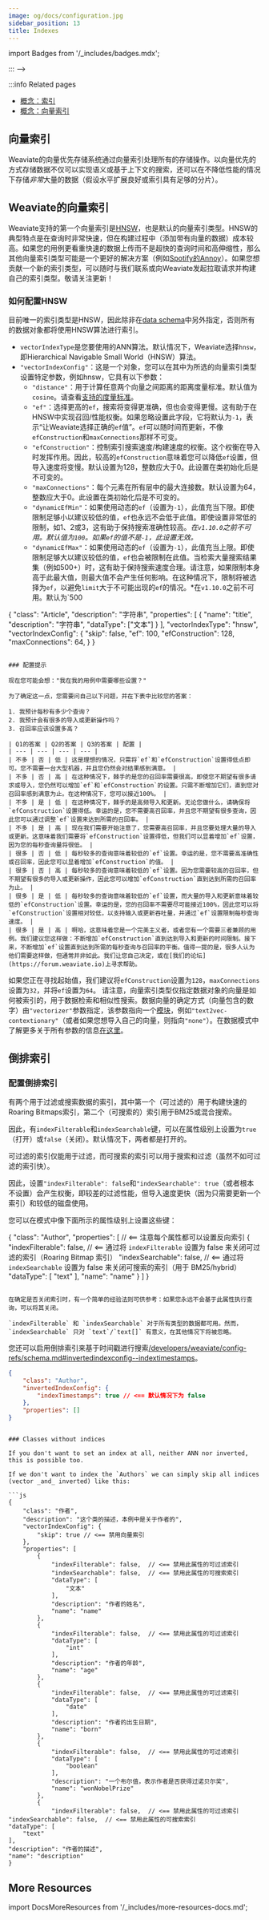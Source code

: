 ```yaml
---
image: og/docs/configuration.jpg
sidebar_position: 13
title: Indexes
---
```


import Badges from '/_includes/badges.mdx';

<Badges/>

<!-- :::caution 迁移自:
- 添加关于配置选项的文本，来自于 `Vector index plugins/HNSW` -->
::: -->

:::info Related pages
- [概念：索引](../concepts/indexing.md)
- [概念：向量索引](../concepts/vector-index.md)
## 向量索引

Weaviate的向量优先存储系统通过向量索引处理所有的存储操作。以向量优先的方式存储数据不仅可以实现语义或基于上下文的搜索，还可以在不降低性能的情况下存储*非常*大量的数据（假设水平扩展良好或索引具有足够的分片）。

## Weaviate的向量索引
Weaviate支持的第一个向量索引是[HNSW](/developers/weaviate/concepts/vector-index.md#hnsw)，也是默认的向量索引类型。HNSW的典型特点是在查询时非常快速，但在构建过程中（添加带有向量的数据）成本较高。如果您的用例更看重快速的数据上传而不是超快的查询时间和高伸缩性，那么其他向量索引类型可能是一个更好的解决方案（例如[Spotify的Annoy](https://github.com/spotify/annoy)）。如果您想贡献一个新的索引类型，可以随时与我们联系或向Weaviate发起拉取请求并构建自己的索引类型。敬请关注更新！

### 如何配置HNSW
目前唯一的索引类型是HNSW，因此除非在[data schema](/developers/weaviate/configuration/schema-configuration.md)中另外指定，否则所有的数据对象都将使用HNSW算法进行索引。

- `vectorIndexType`是您要使用的ANN算法。默认情况下，Weaviate选择`hnsw`，即Hierarchical Navigable Small World（HNSW）算法。
- `"vectorIndexConfig"`：这是一个对象，您可以在其中为所选的向量索引类型设置特定参数，例如hnsw，它具有以下参数：
  - `"distance"`：用于计算任意两个向量之间距离的距离度量标准。默认值为`cosine`。请查看[支持的度量标准](/developers/weaviate/config-refs/distances.md)。
  - `"ef"`：选择更高的`ef`，搜索将变得更准确，但也会变得更慢。这有助于在HNSW中实现召回/性能权衡。如果忽略设置此字段，它将默认为`-1`，表示“让Weaviate选择正确的`ef`值”。`ef`可以随时间而更新，不像`efConstruction`和`maxConnections`那样不可变。
  - `"efConstruction"`：控制索引搜索速度/构建速度的权衡。这个权衡在导入时发挥作用。因此，较高的`efConstruction`意味着您可以降低`ef`设置，但导入速度将变慢。默认设置为128，整数应大于0。此设置在类初始化后是不可变的。
  - `"maxConnections"`：每个元素在所有层中的最大连接数。默认设置为64，整数应大于0。此设置在类初始化后是不可变的。
  - `"dynamicEfMin"`：如果使用动态的`ef`（设置为`-1`），此值充当下限。即使限制足够小以建议较低的值，`ef`也永远不会低于此值。即使设置非常低的限制，如1、2或3，这有助于保持搜索准确性较高。*在`v1.10.0`之前不可用。默认值为`100`。如果`ef`的值不是`-1`，此设置无效。*
  - `"dynamicEfMax"`：如果使用动态的`ef`（设置为`-1`），此值充当上限。即使限制足够大以建议较低的值，`ef`也会被限制在此值。当检索大量搜索结果集（例如500+）时，这有助于保持搜索速度合理。请注意，如果限制本身高于此最大值，则最大值不会产生任何影响。在这种情况下，限制将被选择为`ef`，以避免`limit`大于不可能出现的`ef`的情况。*在`v1.10.0`之前不可用。默认为`500

{
  "class": "Article",
  "description": "字符串",
  "properties": [
    {
      "name": "title",
      "description": "字符串",
      "dataType": ["文本"]
    }
  ],
  "vectorIndexType": "hnsw",
  "vectorIndexConfig": {
    "skip": false,
    "ef": 100,
    "efConstruction": 128,
    "maxConnections": 64,
  }
}
```

### 配置提示

现在您可能会想："我在我的用例中需要哪些设置？"

为了确定这一点，您需要问自己以下问题，并在下表中比较您的答案：

1. 我预计每秒有多少个查询？
2. 我预计会有很多的导入或更新操作吗？
3. 召回率应该设置多高？

| Q1的答案 | Q2的答案 | Q3的答案 | 配置 |
| --- | --- | --- | --- |
| 不多 | 否 | 低 | 这是理想的情况，只需将`ef`和`efConstruction`设置得低点即可。您不需要一台大型机器，并且您仍然会对结果感到满意。 |
| 不多 | 否 | 高 | 在这种情况下，棘手的是您的召回率需要很高，即使您不期望有很多请求或导入，您仍然可以增加`ef`和`efConstruction`的设置。只需不断增加它们，直到您对召回率感到满意为止。在这种情况下，您可以接近100%。 |
| 不多 | 是 | 低 | 在这种情况下，棘手的是高频导入和更新。无论您做什么，请确保将`efConstruction`设置得低。幸运的是，您不需要高召回率，并且您不期望有很多查询，因此您可以通过调整`ef`设置来达到所需的召回率。 |
| 不多 | 是 | 高 | 现在我们需要开始注意了，您需要高召回率，并且您要处理大量的导入或更新。这意味着我们需要将`efConstruction`设置得低，但我们可以显着增加`ef`设置，因为您的每秒查询量将很低。 |
| 很多 | 否 | 低 | 每秒较多的查询意味着较低的`ef`设置。幸运的是，您不需要高准确性或召回率，因此您可以显着增加`efConstruction`的值。 |
| 很多 | 否 | 高 | 每秒较多的查询意味着较低的`ef`设置。因为您需要较高的召回率，但不期望有很多的导入或更新操作，因此您可以增加`efConstruction`直到达到所需的召回率为止。 |
| 很多 | 是 | 低 | 每秒较多的查询意味着较低的`ef`设置，而大量的导入和更新意味着较低的`efConstruction`设置。幸运的是，您的召回率不需要尽可能接近100%，因此您可以将`efConstruction`设置相对较低，以支持输入或更新吞吐量，并通过`ef`设置限制每秒查询速度。 |
| 很多 | 是 | 高 | 啊哈，这意味着您是一个完美主义者，或者您有一个需要三者兼顾的用例。我们建议您这样做：不断增加`efConstruction`直到达到导入和更新的时间限制。接下来，不断增加`ef`设置直到达到所需的每秒查询与召回率的平衡。值得一提的是，很多人认为他们需要这样做，但通常并非如此。我们让您自己决定，或在[我们的论坛](https://forum.weaviate.io)上寻求帮助。
```

如果您正在寻找起始值，我们建议将`efConstruction`设置为`128`，`maxConnections`设置为`32`，并将`ef`设置为`64`。
请注意，向量索引类型仅指定数据对象的向量是如何被索引的，用于数据检索和相似性搜索。数据向量的确定方式（向量包含的数字）由`"vectorizer"`参数指定，该参数指向一个[模块](/developers/weaviate/modules/index.md)，例如`"text2vec-contextionary"`（或者如果您想导入自己的向量，则指向`"none"`）。在数据模式中了解更多关于所有参数的信息[在这里](/developers/weaviate/configuration/schema-configuration.md)。

## 倒排索引

### 配置倒排索引

有两个用于过滤或搜索数据的索引，其中第一个（可过滤的）用于构建快速的Roaring Bitmaps索引，第二个（可搜索的）索引用于BM25或混合搜索。

因此，有`indexFilterable`和`indexSearchable`键，可以在属性级别上设置为`true`（打开）或`false`（关闭）。默认情况下，两者都是打开的。

可过滤的索引仅能用于过滤，而可搜索的索引可以用于搜索和过滤（虽然不如可过滤的索引快）。

因此，设置`"indexFilterable": false`和`"indexSearchable": true`（或者根本不设置）会产生权衡，即较差的过滤性能，但导入速度更快（因为只需要更新一个索引）和较低的磁盘使用。

您可以在模式中像下面所示的属性级别上设置这些键：

{
    "class": "Author",
    "properties": [ // <== 注意每个属性都可以设置反向索引
        {
            "indexFilterable": false,  // <== 通过将 `indexFilterable` 设置为 false 来关闭可过滤的索引（Roaring Bitmap 索引）
            "indexSearchable": false,  // <== 通过将 `indexSearchable` 设置为 false 来关闭可搜索的索引（用于 BM25/hybrid）
            "dataType": [
                "text"
            ],
            "name": "name"
        }
    ]
}
```

在确定是否关闭索引时，有一个简单的经验法则可供参考：如果您永远不会基于此属性执行查询，可以将其关闭。

`indexFilterable` 和 `indexSearchable` 对于所有类型的数据都可用。然而，`indexSearchable` 只对 `text`/`text[]` 有意义，在其他情况下将被忽略。
```

您还可以启用倒排索引来基于时间戳进行搜索[/developers/weaviate/config-refs/schema.md#invertedindexconfig--indextimestamps](/developers/weaviate/config-refs/schema.md#invertedindexconfig--indextimestamps)。

```json
{
    "class": "Author",
    "invertedIndexConfig": {
        "indexTimestamps": true // <== 默认情况下为 false
    },
    "properties": []
}
```
```

### Classes without indices

If you don't want to set an index at all, neither ANN nor inverted, this is possible too.

If we don't want to index the `Authors` we can simply skip all indices (vector _and_ inverted) like this:

```js
{
    "class": "作者",
    "description": "这个类的描述，本例中是关于作者的",
    "vectorIndexConfig": {
        "skip": true // <== 禁用向量索引
    },
    "properties": [
        {
            "indexFilterable": false,  // <== 禁用此属性的可过滤索引
            "indexSearchable": false,  // <== 禁用此属性的可搜索索引
            "dataType": [
                "文本"
            ],
            "description": "作者的姓名",
            "name": "name"
        },
        {
            "indexFilterable": false,  // <== 禁用此属性的可过滤索引
            "dataType": [
                "int"
            ],
            "description": "作者的年龄",
            "name": "age"
        },
        {
            "indexFilterable": false,  // <== 禁用此属性的可过滤索引
            "dataType": [
                "date"
            ],
            "description": "作者的出生日期",
            "name": "born"
        },
        {
            "indexFilterable": false,  // <== 禁用此属性的可过滤索引
            "dataType": [
                "boolean"
            ],
            "description": "一个布尔值，表示作者是否获得过诺贝尔奖",
            "name": "wonNobelPrize"
        },
        {
            "indexFilterable": false,  // <== 禁用此属性的可过滤索引
"indexSearchable": false,  // <== 禁用此属性的可搜索索引
"dataType": [
    "text"
],
"description": "作者的描述",
"name": "description"
}
```

## More Resources

import DocsMoreResources from '/_includes/more-resources-docs.md';

<DocsMoreResources />